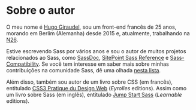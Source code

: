 # Sobre o autor

O meu nome é [Hugo Giraudel](http://hugogiraudel.com), sou um front-end francês de 25 anos, morando em Berlim (Alemanha) desde 2015 e, atualmente, trabalhando na [N26](https://n26.com).

Estive escrevendo Sass por vários anos e sou o autor de muitos projetos relacionados ao Sass, como [SassDoc](http://sassdoc.com), [SitePoint Sass Reference](http://sitepoint.com/sass-reference/) e [Sass-Compatibility](http://sass-compatibility.github.io). Se você tem interesse em saber mais sobre minhas contribuições na comunidade Sass, dê uma olhada [nesta lista](http://github.com/HugoGiraudel/awesome-sass).

Além disso, também sou autor de um livro sobre CSS (em francês), entitulado [CSS3 Pratique du Design Web](http://css3-pratique.fr/) (*Eyrolles* editions). Assim como um livro sobre Sass (em inglês), entitulado [Jump Start Sass](https://learnable.com/books/jump-start-sass) (*Learnable* editions).